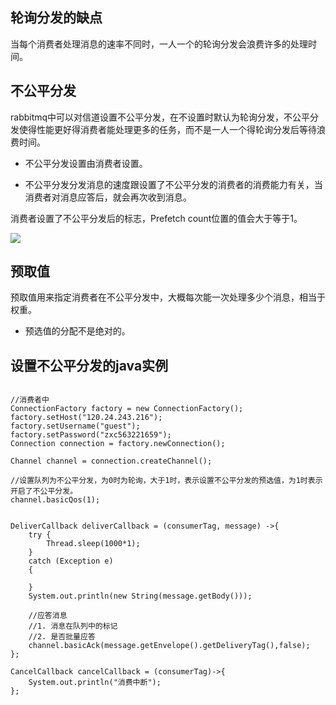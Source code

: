 ## 轮询分发的缺点
当每个消费者处理消息的速率不同时，一人一个的轮询分发会浪费许多的处理时间。

## 不公平分发
rabbitmq中可以对信道设置不公平分发，在不设置时默认为轮询分发，不公平分发使得性能更好得消费者能处理更多的任务，而不是一人一个得轮询分发后等待浪费时间。

* 不公平分发设置由消费者设置。

* 不公平分发分发消息的速度跟设置了不公平分发的消费者的消费能力有关，当消费者对消息应答后，就会再次收到消息。

消费者设置了不公平分发后的标志，Prefetch count位置的值会大于等于1。

![](https://note.youdao.com/yws/api/personal/file/F0E9AAD4669349E3AE1C2FFE1A516FF8?method=download&shareKey=f5f4be1419ed9bea3c377cf6f20dac81)


## 预取值

预取值用来指定消费者在不公平分发中，大概每次能一次处理多少个消息，相当于权重。

* 预选值的分配不是绝对的。


## 设置不公平分发的java实例

```

//消费者中
ConnectionFactory factory = new ConnectionFactory();
factory.setHost("120.24.243.216");
factory.setUsername("guest");
factory.setPassword("zxc563221659");
Connection connection = factory.newConnection();

Channel channel = connection.createChannel();

//设置队列为不公平分发，为0时为轮询，大于1时，表示设置不公平分发的预选值，为1时表示开启了不公平分发。
channel.basicQos(1);


DeliverCallback deliverCallback = (consumerTag, message) ->{
    try {
        Thread.sleep(1000*1);
    }
    catch (Exception e)
    {

    }
    System.out.println(new String(message.getBody()));

    //应答消息
    //1. 消息在队列中的标记
    //2. 是否批量应答
    channel.basicAck(message.getEnvelope().getDeliveryTag(),false);
};

CancelCallback cancelCallback = (consumerTag)->{
    System.out.println("消费中断");
};

```


